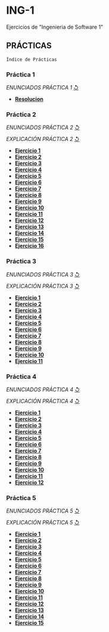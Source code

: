 # ING-1
Ejercicios de "Ingenieria de Software 1"
## PRÁCTICAS 
`Índice de Prácticas`

### **Práctica 1**
  *ENUNCIADOS PRÁCTICA 1* [↺](https://github.com/agusrnfr/ING-1/blob/main/PRACTICAS/PRACTICA_1/Practica-1-TER.docx.pdf)
* [**Resolucion**](https://github.com/agusrnfr/ING-1/blob/main/PRACTICAS/PRACTICA_1/Practica1.docx)

### **Práctica 2**
*ENUNCIADOS PRÁCTICA 2* [↺](https://github.com/agusrnfr/ING-1/blob/main/PRACTICAS/PRACTICA_2/Pr%C3%A1ctica.pdf)  

*EXPLICACIÓN PRÁCTICA 2* [↺](https://github.com/agusrnfr/ING-1/blob/main/PRACTICAS/PRACTICA_2/Explicaci%C3%B3n.pdf)
* [**Ejercicio 1**](https://github.com/agusrnfr/ING-1/blob/main/PRACTICAS/PRACTICA_2/Punto1.pdf)
* [**Ejercicio 2**](https://github.com/agusrnfr/ING-1/blob/main/PRACTICAS/PRACTICA_2/Punto2.pdf)
* [**Ejercicio 3**](https://github.com/agusrnfr/ING-1/blob/main/PRACTICAS/PRACTICA_2/Punto3.pdf)
* [**Ejercicio 4**](https://github.com/agusrnfr/ING-1/blob/main/PRACTICAS/PRACTICA_2/Punto4.pdf)
* [**Ejercicio 5**](https://github.com/agusrnfr/ING-1/blob/main/PRACTICAS/PRACTICA_2/Punto5.pdf)
* [**Ejercicio 6**](https://github.com/agusrnfr/ING-1/blob/main/PRACTICAS/PRACTICA_2/Punto6.pdf)
* [**Ejercicio 7**](https://github.com/agusrnfr/ING-1/blob/main/PRACTICAS/PRACTICA_2/Punto7.pdf)
* [**Ejercicio 8**](https://github.com/agusrnfr/ING-1/blob/main/PRACTICAS/PRACTICA_2/Punto8.pdf)
* [**Ejercicio 9**](https://github.com/agusrnfr/ING-1/blob/main/PRACTICAS/PRACTICA_2/Punto9.pdf)
* [**Ejercicio 10**](https://github.com/agusrnfr/ING-1/blob/main/PRACTICAS/PRACTICA_2/Punto10.pdf)
* [**Ejercicio 11**](https://github.com/agusrnfr/ING-1/blob/main/PRACTICAS/PRACTICA_2/Punto11.pdf)
* [**Ejercicio 12**](https://github.com/agusrnfr/ING-1/blob/main/PRACTICAS/PRACTICA_2/Punto12.pdf)
* [**Ejercicio 13**](https://github.com/agusrnfr/ING-1/blob/main/PRACTICAS/PRACTICA_2/Punto13.pdf)
* [**Ejercicio 14**](https://github.com/agusrnfr/ING-1/blob/main/PRACTICAS/PRACTICA_2/Punto14.pdf)
* [**Ejercicio 15**](https://github.com/agusrnfr/ING-1/blob/main/PRACTICAS/PRACTICA_2/Punto15.pdf)
* [**Ejercicio 16**](https://github.com/agusrnfr/ING-1/blob/main/PRACTICAS/PRACTICA_2/Punto16.pdf)

### **Práctica 3**
*ENUNCIADOS PRÁCTICA 3* [↺](https://github.com/agusrnfr/ING-1/blob/main/PRACTICAS/PRACTICA_3/Pr%C3%A1ctica.pdf)  

*EXPLICACIÓN PRÁCTICA 3* [↺](https://github.com/agusrnfr/ING-1/blob/main/PRACTICAS/PRACTICA_3/Explicaci%C3%B3n.pdf)
* [**Ejercicio 1**](https://github.com/agusrnfr/ING-1/tree/main/PRACTICAS/PRACTICA_3/Punto1)
* [**Ejercicio 2**](https://github.com/agusrnfr/ING-1/tree/main/PRACTICAS/PRACTICA_3/Punto2)
* [**Ejercicio 3**](https://github.com/agusrnfr/ING-1/tree/main/PRACTICAS/PRACTICA_3/Punto3)
* [**Ejercicio 4**](https://github.com/agusrnfr/ING-1/tree/main/PRACTICAS/PRACTICA_3/Punto4)
* [**Ejercicio 5**](https://github.com/agusrnfr/ING-1/tree/main/PRACTICAS/PRACTICA_3/Punto5)
* [**Ejercicio 6**](https://github.com/agusrnfr/ING-1/tree/main/PRACTICAS/PRACTICA_3/Punto6)
* [**Ejercicio 7**](https://github.com/agusrnfr/ING-1/tree/main/PRACTICAS/PRACTICA_3/Punto7)
* [**Ejercicio 8**](https://github.com/agusrnfr/ING-1/tree/main/PRACTICAS/PRACTICA_3/Punto8)
* [**Ejercicio 9**](https://github.com/agusrnfr/ING-1/tree/main/PRACTICAS/PRACTICA_3/Punto9)
* [**Ejercicio 10**](https://github.com/agusrnfr/ING-1/tree/main/PRACTICAS/PRACTICA_3/Punto10)
* [**Ejercicio 11**](https://github.com/agusrnfr/ING-1/tree/main/PRACTICAS/PRACTICA_3/Punto11)

### **Práctica 4**
*ENUNCIADOS PRÁCTICA 4* [↺](https://github.com/agusrnfr/ING-1/blob/main/PRACTICAS/PRACTICA_4/Practica-4-DTE.docx.pdf)  

*EXPLICACIÓN PRÁCTICA 4* [↺](https://github.com/agusrnfr/ING-1/blob/main/PRACTICAS/PRACTICA_4/IS1-DTE-2022.pptx)
* [**Ejercicio 1**](https://github.com/agusrnfr/ING-1/tree/main/PRACTICAS/PRACTICA_4/Punto1)
* [**Ejercicio 2**](https://github.com/agusrnfr/ING-1/tree/main/PRACTICAS/PRACTICA_4/Punto2)
* [**Ejercicio 3**](https://github.com/agusrnfr/ING-1/tree/main/PRACTICAS/PRACTICA_4/Punto3)
* [**Ejercicio 4**](https://github.com/agusrnfr/ING-1/tree/main/PRACTICAS/PRACTICA_4/Punto4)
* [**Ejercicio 5**](https://github.com/agusrnfr/ING-1/tree/main/PRACTICAS/PRACTICA_4/Punto5)
* [**Ejercicio 6**](https://github.com/agusrnfr/ING-1/tree/main/PRACTICAS/PRACTICA_4/Punto6)
* [**Ejercicio 7**](https://github.com/agusrnfr/ING-1/tree/main/PRACTICAS/PRACTICA_4/Punto7)
* [**Ejercicio 8**](https://github.com/agusrnfr/ING-1/tree/main/PRACTICAS/PRACTICA_4/Punto8)
* [**Ejercicio 9**](https://github.com/agusrnfr/ING-1/tree/main/PRACTICAS/PRACTICA_4/Punto9)
* [**Ejercicio 10**](https://github.com/agusrnfr/ING-1/tree/main/PRACTICAS/PRACTICA_4/Punto10)
* [**Ejercicio 11**](https://github.com/agusrnfr/ING-1/tree/main/PRACTICAS/PRACTICA_4/Punto11)
* [**Ejercicio 12**](https://github.com/agusrnfr/ING-1/tree/main/PRACTICAS/PRACTICA_4/Punto12)

### **Práctica 5**
*ENUNCIADOS PRÁCTICA 5* [↺]()  

*EXPLICACIÓN PRÁCTICA 5* [↺]()
* [**Ejercicio 1**](https://github.com/agusrnfr/ING-1/tree/main/PRACTICAS/PRACTICA_5/Punto1)
* [**Ejercicio 2**](https://github.com/agusrnfr/ING-1/tree/main/PRACTICAS/PRACTICA_5/Punto2)
* [**Ejercicio 3**](https://github.com/agusrnfr/ING-1/tree/main/PRACTICAS/PRACTICA_5/Punto3)
* [**Ejercicio 4**](https://github.com/agusrnfr/ING-1/tree/main/PRACTICAS/PRACTICA_5/Punto4)
* [**Ejercicio 5**](https://github.com/agusrnfr/ING-1/tree/main/PRACTICAS/PRACTICA_5/Punto5)
* [**Ejercicio 6**](https://github.com/agusrnfr/ING-1/tree/main/PRACTICAS/PRACTICA_5/Punto6)
* [**Ejercicio 7**](https://github.com/agusrnfr/ING-1/tree/main/PRACTICAS/PRACTICA_5/Punto7)
* [**Ejercicio 8**](https://github.com/agusrnfr/ING-1/tree/main/PRACTICAS/PRACTICA_5/Punto8)
* [**Ejercicio 9**](https://github.com/agusrnfr/ING-1/tree/main/PRACTICAS/PRACTICA_5/Punto9)
* [**Ejercicio 10**](https://github.com/agusrnfr/ING-1/tree/main/PRACTICAS/PRACTICA_5/Punto10)
* [**Ejercicio 11**](https://github.com/agusrnfr/ING-1/tree/main/PRACTICAS/PRACTICA_5/Punto11)
* [**Ejercicio 12**](https://github.com/agusrnfr/ING-1/tree/main/PRACTICAS/PRACTICA_5/Punto12)
* [**Ejercicio 13**](https://github.com/agusrnfr/ING-1/tree/main/PRACTICAS/PRACTICA_5/Punto13)
* [**Ejercicio 14**](https://github.com/agusrnfr/ING-1/tree/main/PRACTICAS/PRACTICA_5/Punto14)
* [**Ejercicio 15**](https://github.com/agusrnfr/ING-1/tree/main/PRACTICAS/PRACTICA_5/Punto15)
